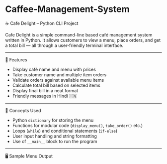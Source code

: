 # Caffee-Management-System
☕ Cafe Delight – Python CLI Project

Cafe Delight is a simple command-line based café management system written in Python. It allows customers to view a menu, place orders, and get a total bill — all through a user-friendly terminal interface.

---
🧾 Features

- Display café name and menu with prices
- Take customer name and multiple item orders
- Validate orders against available menu items
- Calculate total bill based on selected items
- Display final bill in a neat format
- Friendly messages in Hindi 🇮🇳

---

🧠 Concepts Used

- Python `dictionary` for storing the menu
- Functions for modular code (`display_menu()`, `take_order()` etc.)
- Loops (`while`) and conditional statements (`if-else`)
- User input handling and string formatting
- Use of `__main__` block to run the program

---
 🖥️ Sample Menu Output


